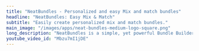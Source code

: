 ```yaml
---
title: "NeatBundles - Personalized and easy Mix and match bundles"
headline: "NeatBundles: Easy Mix & Match"
subtitle: "Easily create personalized mix and match bundles."
main_image: "/images/apps/neat-bundles-medium-logo-square.png"
long_description: "NeatBundles is a simple, yet powerful Bundle Builder, Mix and Match bundles, Gift Box Builder app that lets customers build their own bundles. Easy setup and powerful features will help you bost AOV in no time. Select different pricing rules, enforce quantity limits, or collect data for personalized orders. Easy one-click theme integration. Perfect for personalized gift sets and personalized bundles. Our app ensures complete bundle inventory sync out of the box. Does not support subscriptions."
youtube_video_id: "Mbzu7mI1jDE"
---
```

